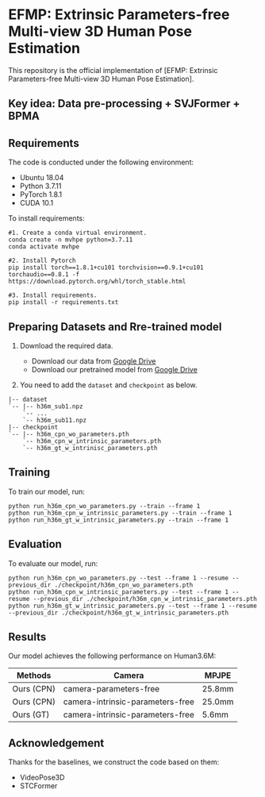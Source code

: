 # EFMP: Extrinsic Parameters-free Multi-view 3D Human Pose Estimation

This repository is the official implementation of [EFMP: Extrinsic Parameters-free Multi-view 3D Human Pose Estimation]. 

## Key idea: Data pre-processing + SVJFormer + BPMA

## Requirements

The code is conducted under the following environment:

* Ubuntu 18.04
* Python 3.7.11
* PyTorch 1.8.1
* CUDA 10.1
  
To install requirements:

```setup
#1. Create a conda virtual environment.
conda create -n mvhpe python=3.7.11
conda activate mvhpe

#2. Install Pytorch
pip install torch==1.8.1+cu101 torchvision==0.9.1+cu101 torchaudio==0.8.1 -f https://download.pytorch.org/whl/torch_stable.html

#3. Install requirements.
pip install -r requirements.txt
```
## Preparing Datasets and Rre-trained model
1. Download the required data.
   * Download our data from [Google Drive](https://drive.google.com/drive/folders/1Z6-fLuANi2Y67w-VZrx-oG_K9IrSINtK?usp=sharing) 
   * Download our pretrained model from [Google Drive](https://drive.google.com/drive/folders/10YgOngKAVqAjWuplS8fD0ZwowhVz5Lgr?usp=drive_link)
   
2. You need to add the `dataset` and  `checkpoint` as below.
```
|-- dataset
`-- |-- h36m_sub1.npz
    `-- ...
    `-- h36m_sub11.npz
|-- checkpoint
`-- |-- h36m_cpn_wo_parameters.pth
    `-- h36m_cpn_w_intrinsic_parameters.pth
    `-- h36m_gt_w_intrinisc_parameters.pth
```


## Training

To train our model, run:

```train
python run_h36m_cpn_wo_parameters.py --train --frame 1 
python run_h36m_cpn_w_intrinsic_parameters.py --train --frame 1  
python run_h36m_gt_w_intrinsic_parameters.py --train --frame 1  
```

## Evaluation

To evaluate our model, run:

```eval
python run_h36m_cpn_wo_parameters.py --test --frame 1 --resume --previous_dir ./checkpoint/h36m_cpn_wo_parameters.pth 
python run_h36m_cpn_w_intrinsic_parameters.py --test --frame 1 --resume --previous_dir ./checkpoint/h36m_cpn_w_intrinsic_parameters.pth 
python run_h36m_gt_w_intrinsic_parameters.py --test --frame 1 --resume --previous_dir ./checkpoint/h36m_gt_w_intrinsic_parameters.pth 
```
## Results

Our model achieves the following performance on Human3.6M:

| Methods            |Camera     |MPJPE|
| -------------------|-----------|------------|
| Ours (CPN)   |camera-parameters-free|     25.8mm |      
| Ours (CPN)  |camera-intrinsic-parameters-free|     25.0mm  |  
| Ours (GT)  |camera-intrinsic-parameters-free|     5.6mm |  

## Acknowledgement

Thanks for the baselines, we construct the code based on them:

* VideoPose3D
* STCFormer




